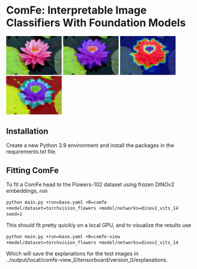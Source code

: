 # ComFe: Interpretable Image Classifiers With Foundation Models

<p float="center">
  <img src="imgs/True_72_3709_raw.png" width="150" />
  <img src="imgs/True_72_3709_class.png" width="150" /> 
  <img src="imgs/True_72_3709_class_conf.png" width="150" /> 
  <img src="imgs/True_72_3709_prototypes.png" width="150" />
</p>

## Installation

Create a new Python 3.9 environment and install the packages in the requirements.txt file. 


## Fitting ComFe


To fit a ComFe head to the Flowers-102 dataset using frozen DINOv2 embeddings, run

	python main.py +run=base.yaml +R=comfe +model/dataset=torchvision_flowers +model/networks=dinov2_vits_14  seed=1

This should fit pretty quickly on a local GPU, and to visualize the results use

	python main.py +run=base.yaml +R=comfe-view +model/dataset=torchvision_flowers +model/networks=dinov2_vits_14

Which will save the explanations for the test images in ../output/local/comfe-view_0/tensorboard/version_0/explanations.

